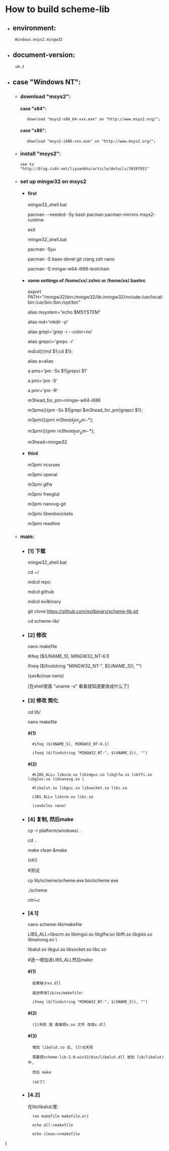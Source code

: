 
# How to build scheme-lib
 * ## environment:

        Windows.msys2.mingw32



 * ## document-version:

        v0.3



* ## case "Windows NT":



   * ### download "msys2":

        #### case "x64":

            download "msys2-x86_64-xxx.exe" on "http://www.msys2.org/";

        #### case "x86":

            download "msys2-i686-xxx.exe" on "http://www.msys2.org/";

         

   * ### install "msys2":

         see to "http://blog.csdn.net/liyuanbhu/article/details/39397931"

         

   * ### set up mingw32 on msys2

        * #### first

            mingw32_shell.bat  

            pacman --needed -Sy bash pacman pacman-mirrors msys2-runtime  

            exit  

              

            mingw32_shell.bat  

            pacman -Syu  

            pacman -S  base-devel git clang zsh nano  

            pacman -S  mingw-w64-i686-toolchain  

      

      * #### some settings of /home/xx/.zshrc or /home/xx/.bashrc

         export PATH="/mingw32/bin:/mingw32/lib:/mingw32/include:/usr/local/bin:/usr/bin:/bin:/opt/bin"  

         alias msystem="echo $MSYSTEM"  

         alias md='mkdir -p'  

         alias grepi='grep -i --color=no'  

         alias grepci='grepc -i'           

         mdcd(){md $1;cd $1};  

         alias a=alias  

           

         a pms='pm -Ss $1|grepci $1'  

         a pmi='pm -S'  

         a pmr='pm -R'  

         m3head_for_pm=mingw-w64-i686  

         m3pms(){pm -Ss $1|grepi $m3head_for_pm|grepci $1};  

         m3pmi(){pmi  $m3head_for_pm-$*};  

         m3pmr(){pmr  $m3head_for_pm-$*};  

         m3head=mingw32  

         

      * #### third   

        m3pmi ncurses  

        m3pmi openal  

        m3pmi glfw  

        m3pmi freeglut  

        m3pmi nanovg-git  

        m3pmi libwebsockets  

        m3pmi readline  

      

   * ### main:

        * ### [1] 下载

            mingw32_shell.bat  

            cd ~/  

            mdcd repo  

            mdcd github  

            mdcd evilbinary  

            git clone https://github.com/evilbinary/scheme-lib.git  

            cd scheme-lib/        

        

        * ### [2] 修改

            nano makefile  

            #ifeq ($(UNAME_S), MINGW32_NT-6.1)  

            ifneq ($(findstring "MINGW32_NT-", $(UNAME_S)), "")  

            (sav&close nano)  

            [在shell里面 "uname -s" 看看就知道要改成什么了]  



        * ### [3] 修改 简化

            cd lib/  

            nano makefile   

            #### #(1)  

                #ifeq ($(UNAME_S), MINGW32_NT-6.1)  

                ifneq ($(findstring "MINGW32_NT-", $(UNAME_S)), "")  

                  

            #### #(2)  

                #LIBS_ALL= libscm.so libimgui.so libglfw.so libffi.so libgles.so libnanovg.so \  

                #libalut.so libgui.so libsocket.so libc.so  

                LIBS_ALL= libscm.so libc.so  

                (sav&clos nano)  



        * ### [4] 复制, 然后make

            cp -r platform/windows/.  .  

              

            cd ..  

            make clean &make  

            (ok!)  

            #测试  

            cp lib/scheme/scheme.exe bin/scheme.exe

            ./scheme  

            ctrl+c  

            

        * ### [4.1] 

            nano scheme-lib/makefile  

            LIBS_ALL=libscm.so libimgui.so libglfw.so libffi.so libgles.so libnanovg.so \  

            libalut.so libgui.so libsocket.so libc.so  

            #逐一增加进LIBS_ALL然后make:  

            #### #(1)

                如果缺少xx.dll  

                就进修改lib/xx/makefile:  

                ifneq ($(findstring "MINGW32_NT-", $(UNAME_S)), "")  

            #### #(2)

                (1)失败 就 直接把x.so 文件 改成x.dll

            #### #(3)

                增加 libalut.so 后, (2)也失败  

                需要把scheme-lib-2.0-win32/bin/libalut.dll 放到 lib/libalut/ 中,  

                然后 make  

                (ok了)



        * ### [4.2]

            在lib/libalut/里:    

                ren makefile makefile.ori  

                echo all:>makefile  

                echo clean:>>makefile

)
